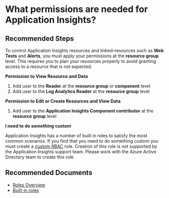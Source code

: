 <properties 
    pageTitle="What permissions are needed for Application Insights?"
    description="Explain what permissions are used in Application Insights"
    service="microsoft.insights"
    resource="components"
    authors="debugthings"
    ms.author="jamdavi"
    articleId="insights_permissions"
    displayOrder="105"
    selfHelpType="generic"
    cloudEnvironments="public"
    productPesIds="15693" 
    supportTopicIds="32402604, 32602220"
 />
 
# What permissions are needed for Application Insights?

## **Recommended Steps**

To control Application Insights resources and linked-resources such as **Web Tests** and **Alerts**, you must apply your permissions at the **resource group** level. This requires you to plan your resources properly to avoid granting access to a resource that is not expected.

**Permission to View Resource and Data**<br>

1. Add user to the **Reader** at the **resource group** or **component** level
2. Add user to the **Log Analytics Reader** at the **resource group** level

**Permission to Edit or Create Resources and View Data**<br>

1. Add user to the **Application Insights Component contributor** at the **resource group** level

**I need to do something custom**<br>

Application Insights has a number of built in roles to satisfy the most common scenarios. If you find that you need to do something custom you must create a [custom RBAC](https://docs.microsoft.com/en-us/azure/role-based-access-control/custom-roles) role. Creation of this role is not supported by the Application Insights support team. Please work with the Azure Active Directory team to create this role.

## **Recommended Documents**

* [Roles Overview](https://docs.microsoft.com/en-us/azure/azure-monitor/app/resources-roles-access-control)
* [Built-in roles](https://docs.microsoft.com/en-us/azure/role-based-access-control/built-in-roles#monitoring-reader)
